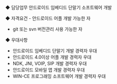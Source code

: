 ◆​ 담당업무
안드로이드 임베디드 단말기 소프트웨어 개발
 
◆ 자격요건
​- 안드로이드 어플 개발 가능한 자
- git 또는 svn 버전관리 사용 가능한 자​
 
◆ 우대사항
- 안드로이드 임베디드 단말기 개발 경력자 우대
- 안드로이드 4.0이상 어플 개발 경력자 우대
- NDK, JNI, VOIP, SIP 개발 경력자 우대
- 안드로이드 모바일 앱 개발 경력자 우대
- WIN-CE 프로그래밍 소프트웨어 개발 경력자 우대​​